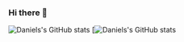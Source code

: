 ### Hi there 👋
![Daniels's GitHub stats](https://github-readme-stats.vercel.app/api?username=souzadnl&theme=dark&show_icons=true)
[![Daniels's GitHub stats](https://github-readme-stats.vercel.app/api/top-langs/?username=souzadnl&hide=html&layout=compact&theme=default)
<!--
**souzadnl/souzadnl** is a ✨ _special_ ✨ repository because its `README.md` (this file) appears on your GitHub profile.

Here are some ideas to get you started:

- 🔭 I’m currently working on ...
- 🌱 I’m currently learning ...
- 👯 I’m looking to collaborate on ...
- 🤔 I’m looking for help with ...
- 💬 Ask me about ...
- 📫 How to reach me: ...
- 😄 Pronouns: ...
- ⚡ Fun fact: ...
-->
